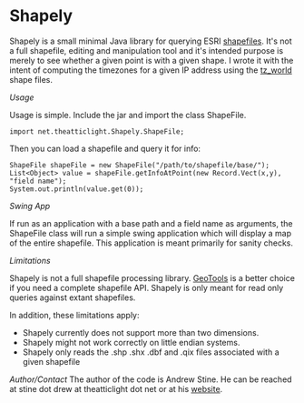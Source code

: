 Shapely
=======

Shapely is a small minimal Java library for querying ESRI [shapefiles](www.esri.com/library/whitepapers/pdfs/shapefile.pdf).
It's not a full shapefile, editing and manipulation tool and it's intended purpose is merely to see whether a given
point is with a given shape. I wrote it with the intent of computing the timezones for a given IP address using the 
[tz_world](efele.net/maps/tz/world/) shape files.

*Usage*

Usage is simple. Include the jar and import the class ShapeFile.

    import net.theatticlight.Shapely.ShapeFile;

Then you can load a shapefile and query it for info:

	ShapeFile shapeFile = new ShapeFile("/path/to/shapefile/base/"); 
	List<Object> value = shapeFile.getInfoAtPoint(new Record.Vect(x,y), "field name");
	System.out.println(value.get(0));
	
*Swing App*

If run as an application with a base path and a field name as arguments, the ShapeFile class will run a simple
swing application which will display a map of the entire shapefile. This application is meant primarily for sanity
checks.

*Limitations*

Shapely is not a full shapefile processing library. [GeoTools](www.geotools.org) is a better choice if you need a complete
shapefile API. Shapely is only meant for read only queries against extant shapefiles. 

In addition, these limitations apply:
* Shapely currently does not support more than two dimensions.
* Shapely might not work correctly on little endian systems.
* Shapely only reads the .shp .shx .dbf and .qix files associated with a given shapefile

*Author/Contact*
The author of the code is Andrew Stine. 
He can be reached at stine dot drew at theatticlight dot net or at his [website](www.theatticlight.net). 
	
